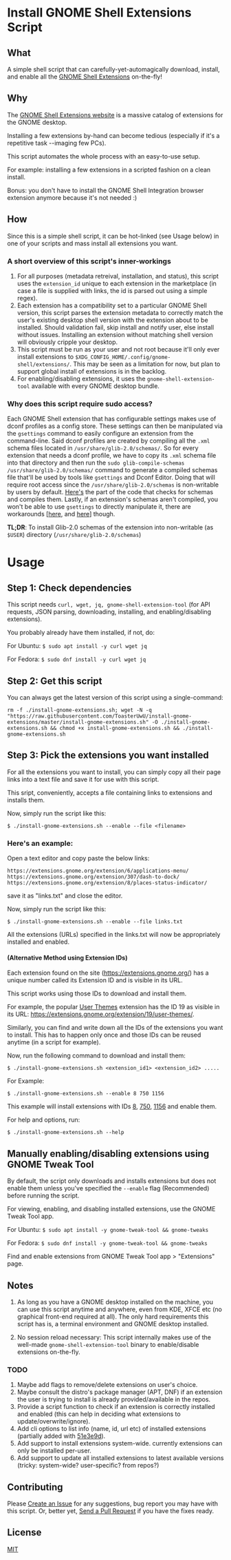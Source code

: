 # Install GNOME Shell Extensions Script

## What

A simple shell script that can carefully-yet-automagically download, install, and enable all the [GNOME Shell Extensions](https://extensions.gnome.org/) on-the-fly!

## Why

The [GNOME Shell Extensions website](https://extensions.gnome.org/) is a massive catalog of extensions for the GNOME desktop.

Installing a few extensions by-hand can become tedious (especially if it's a repetitive task --imaging few PCs).

This script automates the whole process with an easy-to-use setup.

For example: installing a few extensions in a scripted fashion on a clean install.

Bonus: you don't have to install the GNOME Shell Integration browser extension anymore because it's not needed :)

## How

Since this is a simple shell script, it can be hot-linked (see Usage below) in one of your scripts and mass install all extensions you want.

### A short overview of this script's inner-workings

1. For all purposes (metadata retreival, installation, and status), this script uses the `extension_id` unique to each extension in the marketplace (in case a file is supplied with links, the id is parsed out using a simple regex).
2. Each extension has a compatibility set to a particular GNOME Shell version, this script parses the extension metadata to correctly match the user's existing desktop shell version with the extension about to be installed. Should validation fail, skip install and notify user, else install without issues. Installing an extension without matching shell version will obviously cripple your desktop.
3. This script must be run as your user and not root because it'll only ever install extensions to `$XDG_CONFIG_HOME/.config/gnome-shell/extensions/`. This may be seen as a limitation for now, but plan to support global install of extensions is in the backlog.
4. For enabling/disabling extensions, it uses the `gnome-shell-extension-tool` available with every GNOME desktop bundle.

### Why does this script require sudo access?

Each GNOME Shell extension that has configurable settings makes use of dconf profiles as a config store. These settings can then be manipulated via the `gsettings` command to easily configure an extension from the command-line. Said dconf profiles are created by compiling all the `.xml`  schema files located in `/usr/share/glib-2.0/schemas/`. So for every extension that needs a dconf profile, we have to copy its `.xml` schema file into that directory and then run the `sudo glib-compile-schemas /usr/share/glib-2.0/schemas/` command to generate a compiled schemas file that'll be used by tools like `gsettings` and Dconf Editor. Doing that will require root access since the `/usr/share/glib-2.0/schemas` is non-writable by users by default. [Here's](https://github.com/ToasterUwU/install-gnome-extensions/blob/7ea5327e36c35e732c6c97887c08fe3596506727/install-gnome-extensions.sh#L174) the part of the code that checks for schemas and compiles them. Lastly, if an extension's schemas aren't compiled, you won't be able to use `gsettings` to directly manipulate it, there are workarounds [[here](https://askubuntu.com/questions/251712/how-can-i-install-a-gsettings-schema-without-root-privileges), and [here](https://askubuntu.com/a/1008879/538011)] though.

**TL;DR**: To install Glib-2.0 schemas of the extension into non-writable (as `$USER`) directory (`/usr/share/glib-2.0/schemas`)

# Usage

## Step 1: Check dependencies

This script needs `curl, wget, jq, gnome-shell-extension-tool` (for API requests, JSON parsing, downloading, installing, and enabling/disabling extensions).

You probably already have them installed, if not, do:

For Ubuntu: `$ sudo apt install -y curl wget jq`

For Fedora: `$ sudo dnf install -y curl wget jq`

## Step 2: Get this script

You can always get the latest version of this script using a single-command:

`rm -f ./install-gnome-extensions.sh; wget -N -q "https://raw.githubusercontent.com/ToasterUwU/install-gnome-extensions/master/install-gnome-extensions.sh" -O ./install-gnome-extensions.sh && chmod +x install-gnome-extensions.sh && ./install-gnome-extensions.sh`

## Step 3: Pick the extensions you want installed

For all the extensions you want to install, you can simply copy all their page links into a text file and save it for use with this script.

This sript, conveniently, accepts a file containing links to extensions and installs them.

Now, simply run the script like this:

`$ ./install-gnome-extensions.sh --enable --file <filename>`

### Here's an example:

Open a text editor and copy paste the below links:

```
https://extensions.gnome.org/extension/6/applications-menu/
https://extensions.gnome.org/extension/307/dash-to-dock/
https://extensions.gnome.org/extension/8/places-status-indicator/
```
save it as "links.txt" and close the editor.

Now, simply run the script like this:

`$ ./install-gnome-extensions.sh --enable --file links.txt`

All the extensions (URLs) specified in the links.txt will now be appropriately installed and enabled.

#### (Alternative Method using Extension IDs)

Each extension found on the site (https://extensions.gnome.org/) has a unique number called its Extension ID and is visible in its URL.

This script works using those IDs to download and install them.

For example, the popular [User Themes](https://extensions.gnome.org/extension/19/user-themes/) extension has the ID 19 as visible in its URL: https://extensions.gnome.org/extension/19/user-themes/.

Similarly, you can find and write down all the IDs of the extensions you want to install. This has to happen only once and those IDs can be reused anytime (in a script for example).

Now, run the following command to download and install them:

`$ ./install-gnome-extensions.sh <extension_id1> <extension_id2> .....`

For Example:

`$ ./install-gnome-extensions.sh --enable 8 750 1156` 

This example will install extensions with IDs [8](https://extensions.gnome.org/extension/8/places-status-indicator/), [750](https://extensions.gnome.org/extension/750/openweather/), [1156](https://extensions.gnome.org/extension/1156/gsnow/) and enable them.

For help and options, run:

`$ ./install-gnome-extensions.sh --help`

## Manually enabling/disabling extensions using GNOME Tweak Tool

By default, the script only downloads and installs extensions but does not enable them unless you've specified the `--enable` flag (Recommended) before running the script.

For viewing, enabling, and disabling installed extensions, use the GNOME Tweak Tool app.

For Ubuntu: `$ sudo apt install -y gnome-tweak-tool && gnome-tweaks`

For Fedora: `$ sudo dnf install -y gnome-tweak-tool && gnome-tweaks`

Find and enable extensions from GNOME Tweak Tool app > "Extensions" page.


## Notes

1. As long as you have a GNOME desktop installed on the machine, you can use this script anytime and anywhere, even from KDE, XFCE etc (no graphical front-end required at all). The only hard requirements this script has is, a terminal environment and GNOME desktop installed.

2. No session reload necessary: This script internally makes use of the well-made `gnome-shell-extension-tool` binary to enable/disable extensions on-the-fly.

### TODO

1. Maybe add flags to remove/delete extensions on user's choice.
2. Maybe consult the distro's package manager (APT, DNF) if an extension the user is trying to install is already provided/available in the repos.
3. Provide a script function to check if an extension is correctly installed and enabled (this can help in deciding what extensions to update/overwrite/ignore).
5. Add cli options to list info (name, id, url etc) of installed extensions (partially added with [51e3e9d](https://github.com/ToasterUwU/install-gnome-extensions/commit/51e3e9da4b9a208a01fd4f95440a0577290e3fbe)).
6. Add support to install extensions system-wide. currently extensions can only be installed per-user.
7. Add support to update all installed extensions to latest available versions (tricky: system-wide? user-specific? from repos?)

## Contributing

Please [Create an Issue](https://github.com/ToasterUwU/install-gnome-extensions/issues) for any suggestions, bug report you may have with this script. Or, better yet, [Send a Pull Request](https://github.com/ToasterUwU/install-gnome-extensions/pulls) if you have the fixes ready.

## License

[MIT](https://github.com/ToasterUwU/install-gnome-extensions/blob/master/LICENSE)
